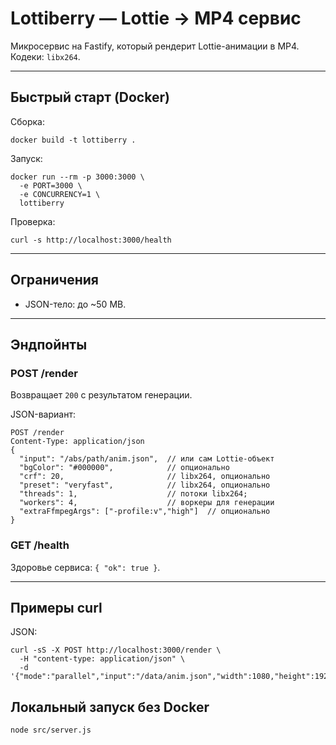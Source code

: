 # Lottiberry — Lottie → MP4 сервис

Микросервис на Fastify, который рендерит Lottie-анимации в MP4.
Кодеки: `libx264`.

---

## Быстрый старт (Docker)

Сборка:

    docker build -t lottiberry .

Запуск:

    docker run --rm -p 3000:3000 \
      -e PORT=3000 \
      -e CONCURRENCY=1 \
      lottiberry

Проверка:

    curl -s http://localhost:3000/health

---

## Ограничения

- JSON-тело: до ~50 MB.

---

## Эндпойнты

### POST /render
Возвращает `200` c результатом генерации.

JSON-вариант:

    POST /render
    Content-Type: application/json
    {
      "input": "/abs/path/anim.json",  // или сам Lottie-объект
      "bgColor": "#000000",            // опционально
      "crf": 20,                       // libx264, опционально
      "preset": "veryfast",            // libx264, опционально
      "threads": 1,                    // потоки libx264;
      "workers": 4,                    // воркеры для генерации
      "extraFfmpegArgs": ["-profile:v","high"]  // опционально
    }

### GET /health
Здоровье сервиса: `{ "ok": true }`.

---

## Примеры curl

JSON:

    curl -sS -X POST http://localhost:3000/render \
      -H "content-type: application/json" \
      -d '{"mode":"parallel","input":"/data/anim.json","width":1080,"height":1920,"fps":30,"workers":4}'

## Локальный запуск без Docker

    node src/server.js
